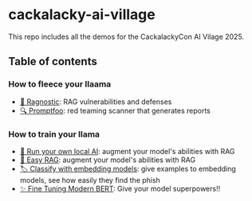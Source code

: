 # cackalacky-ai-village

This repo includes all the demos for the CackalackyCon AI Vilage 2025.

## Table of contents

### How to fleece your llaama

- [🧩 Ragnostic](how-to-fleece-your-llama/ragnostic/README.md): RAG vulnerabilities and defenses
- [🔍 Promptfoo](how-to-fleece-your-llama/promptfoo/README.md): red teaming scanner that generates reports

### How to train your llama

- [🧠 Run your own local AI](how-to-train-your-llama/local-ai/README.md): augment your model's abilities with RAG
- [🚀 Easy RAG](how-to-train-your-llama/easy-rag/README.md): augment your model's abilities with RAG
- [🏷️ Classify with embedding models](how-to-train-your-llama/embeddings/README.md): give examples to embedding models, see how easily they find the phish
- [✨ Fine Tuning Modern BERT](how-to-train-your-llama/fine-tuning/README.md): Give your model superpowers!!
